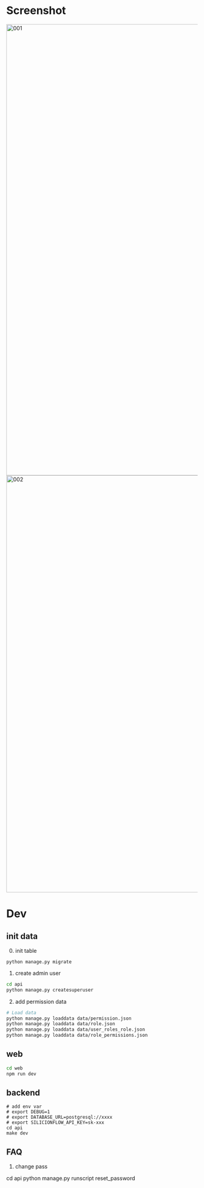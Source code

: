 # Screenshot


<img width="1188" alt="001" src="https://github.com/user-attachments/assets/9b91881f-d617-4c91-9382-2e8c8d8f1ae8">

<img width="1098" alt="002" src="https://github.com/user-attachments/assets/6a41abfc-32ab-408a-94aa-8dfa233f4e3c">

# Dev


## init data

0. init table

```
python manage.py migrate
```

1. create admin user

```bash
cd api
python manage.py createsuperuser
```

2. add permission data

```sh
# Load data
python manage.py loaddata data/permission.json 
python manage.py loaddata data/role.json 
python manage.py loaddata data/user_roles_role.json
python manage.py loaddata data/role_permissions.json
```


## web

```sh
cd web
npm run dev
```

## backend

```
# add env var
# export DEBUG=1
# export DATABASE_URL=postgresql://xxxx
# export SILICIONFLOW_API_KEY=sk-xxx
cd api
make dev
```


## FAQ

1. change pass

cd api
python manage.py runscript reset_password
